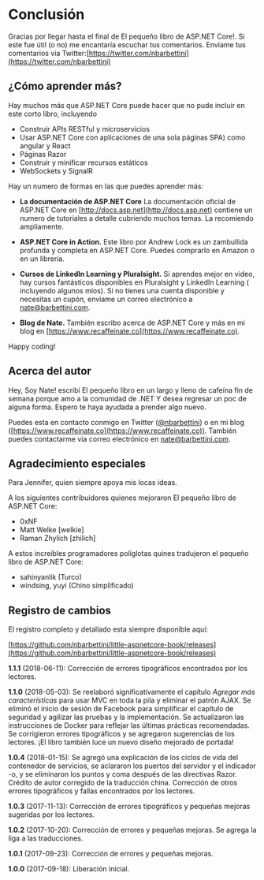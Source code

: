 # Conclusión

Gracias por llegar hasta el final de El pequeño libro de ASP.NET Core!. Si este fue útil (o no) me encantaría escuchar tus comentarios. Enviame tus comentarios via Twitter:[https://twitter.com/nbarbettini](https://twitter.com/nbarbettini)

## ¿Cómo aprender más?

Hay muchos más que ASP.NET Core puede hacer que no pude incluir en este corto libro, incluyendo

* Construir APIs RESTful y microservicios
* Usar ASP.NET Core con aplicaciones de una sola páginas SPA) como angular y React
* Páginas Razor
* Construir y minificar recursos estáticos
* WebSockets y SignalR

Hay un numero de formas en las que puedes aprender más:

* **La documentación de ASP.NET Core** La documentación oficial de ASP.NET Core en [http://docs.asp.net](http://docs.asp.net) contiene un numero de tutoriales a detalle cubriendo muchos temas. La recomiendo ampliamente.

* **ASP.NET Core in Action.** Este libro por Andrew Lock es un zambullida profunda y completa en ASP.NET Core. Puedes comprarlo en Amazon o en un librería.

* **Cursos de LinkedIn Learning y Pluralsight.** Si aprendes mejor en video, hay cursos fantásticos disponibles en Pluralsight y LinkedIn Learning ( incluyendo algunos míos). Si no tienes una cuenta disponible y necesitas un cupón, enviame un correo electrónico a nate@barbettini.com.

* **Blog de Nate.** También escribo acerca de ASP.NET Core y más en mi blog en [https://www.recaffeinate.co](https://www.recaffeinate.co).

Happy coding!

## Acerca del autor

Hey, Soy Nate! escribí El pequeño libro en un largo y lleno de cafeína fin de semana porque amo a la comunidad de .NET Y desea regresar un poc de alguna forma. Espero te haya ayudada a prender algo nuevo.

Puedes esta en contacto conmigo en Twitter ([@nbarbettini](https://twitter.com/nbarbettini)) o en mi blog ([https://www.recaffeinate.co](https://www.recaffeinate.co)). También puedes contactarme via correo electrónico en nate@barbettini.com.

## Agradecimiento especiales

Para Jennifer, quien siempre apoya mis locas ideas.

A los siguientes contribuidores quienes mejoraron El pequeño libro de ASP.NET Core:

* 0xNF
* Matt Welke [welkie]
* Raman Zhylich [zhilich]

A estos increíbles programadores políglotas quines tradujeron el pequeño libro de ASP.NET Core:

* sahinyanlik (Turco)
* windsing, yuyi (Chino simplificado)

## Registro de cambios

El registro completo y detallado esta siempre disponible aquí:

[https://github.com/nbarbettini/little-aspnetcore-book/releases](https://github.com/nbarbettini/little-aspnetcore-book/releases)

**1.1.1** (2018-06-11): Corrección de errores tipográficos encontrados por los lectores.

**1.1.0** (2018-05-03): Se reelaboró ​​significativamente el capítulo _Agregar más características_ para usar MVC en toda la pila y eliminar el patrón AJAX. Se eliminó el inicio de sesión de Facebook para simplificar el capítulo de seguridad y agilizar las pruebas y la implementación. Se actualizaron las instrucciones de Docker para reflejar las últimas prácticas recomendadas. Se corrigieron errores tipográficos y se agregaron sugerencias de los lectores. ¡El libro también luce un nuevo diseño mejorado de portada!

**1.0.4** (2018-01-15): Se agregó una explicación de los ciclos de vida del contenedor de servicios, se aclararon los puertos del servidor y el indicador -o, y se eliminaron los puntos y coma después de las directivas Razor. Crédito de autor corregido de la traducción china. Corrección de otros errores tipográficos y fallas encontrados por los lectores.

**1.0.3** (2017-11-13): Corrección de errores tipográficos y pequeñas mejoras sugeridas por los lectores.

**1.0.2** (2017-10-20): Corrección de errores y pequeñas mejoras. Se agrega la liga a las traducciones.

**1.0.1** (2017-09-23): Corrección de errores y pequeñas mejoras.

**1.0.0** (2017-09-18): Liberación inicial.